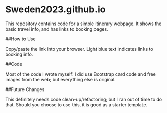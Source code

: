 # Sweden2023.github.io

This repository contains code for a simple itinerary webpage.  It shows the basic travel info, and has links to booking pages.

##How to Use

Copy/paste the link into your browser.  Light blue text indicates links to booking info.

##Code

Most of the code I wrote myself.  I did use Bootstrap card code and free images from the web; but everything else is original.


##Future Changes

This definitely needs code clean-up/refactoring; but I ran out of time to do that.  Should you choose to use this, it is good as a starter template.
